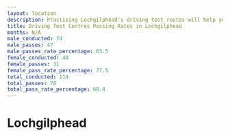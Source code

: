 ```yaml
---
layout: location
description: Practising Lochgilphead's driving test routes will help you become more confident in your gear-changing abilities.
title: Driving Test Centres Passing Rates in Lochgilphead
months: N/A
male_conducted: 74
male_passes: 47
male_passes_rate_percentage: 63.5
female_conducted: 40
female_passes: 31
female_pass_rate_percentage: 77.5
total_conducted: 114
total_passes: 78
total_pass_rate_percentage: 68.4
---
```


# Lochgilphead

